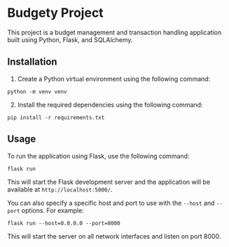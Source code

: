 # Budgety Project

This project is a budget management and transaction handling application built using Python, Flask, and SQLAlchemy.

## Installation

1. Create a Python virtual environment using the following command:
```commandline
python -m venv venv
```

2. Install the required dependencies using the following command:
```commandline
pip install -r requirements.txt
```

## Usage

To run the application using Flask, use the following command:
```commandline
flask run
```

This will start the Flask development server and the application will be available at `http://localhost:5000/`.

You can also specify a specific host and port to use with the `--host` and `--port` options. For example:
```commandline
flask run --host=0.0.0.0 --port=8000
```

This will start the server on all network interfaces and listen on port 8000.
